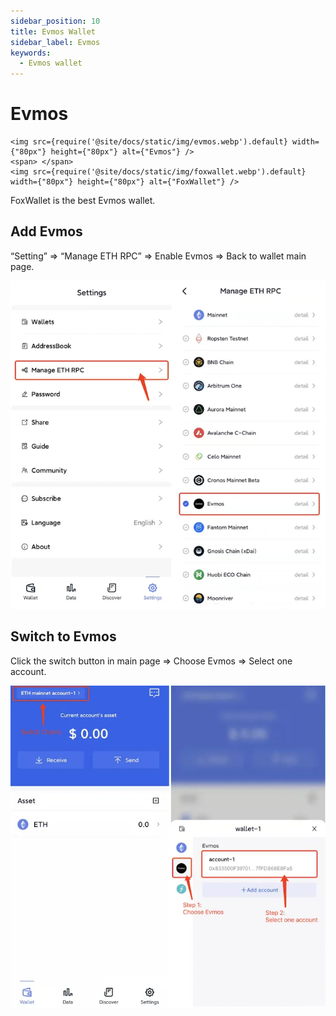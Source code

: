 ```yaml
---
sidebar_position: 10
title: Evmos Wallet
sidebar_label: Evmos
keywords:
  - Evmos wallet
---
```


# Evmos
```mdx-code-block
<img src={require('@site/docs/static/img/evmos.webp').default} width={"80px"} height={"80px"} alt={"Evmos"} />
<span> </span>
<img src={require('@site/docs/static/img/foxwallet.webp').default} width={"80px"} height={"80px"} alt={"FoxWallet"} />
```
FoxWallet is the best Evmos wallet.

## Add Evmos

“Setting” => “Manage ETH RPC” => Enable Evmos => Back to wallet main page.

![](../img/add-evmos.webp)

## Switch to Evmos

Click the switch button in main page => Choose Evmos => Select one account.

![](../img/switch-evmos.webp)